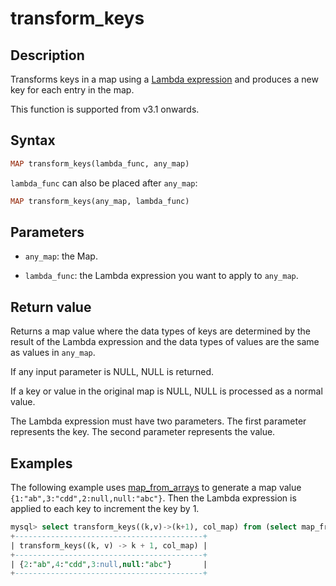 # transform_keys

## Description

Transforms keys in a map using a [Lambda expression](../Lambda_expression.md) and produces a new key for each entry in the map.

This function is supported from v3.1 onwards.

## Syntax

```Haskell
MAP transform_keys(lambda_func, any_map)
```

`lambda_func` can also be placed after `any_map`:

```Haskell
MAP transform_keys(any_map, lambda_func)
```

## Parameters

- `any_map`: the Map.

- `lambda_func`: the Lambda expression you want to apply to `any_map`.

## Return value

Returns a map value where the data types of keys are determined by the result of the Lambda expression and the data types of values are the same as values in `any_map`.

If any input parameter is NULL, NULL is returned.

If a key or value in the original map is NULL, NULL is processed as a normal value.

The Lambda expression must have two parameters. The first parameter represents the key. The second parameter represents the value.

## Examples

The following example uses [map_from_arrays](map_from_arrays.md) to generate a map value `{1:"ab",3:"cdd",2:null,null:"abc"}`. Then the Lambda expression is applied to each key to increment the key by 1.

```SQL
mysql> select transform_keys((k,v)->(k+1), col_map) from (select map_from_arrays([1,3,null,2,null],['ab','cdd',null,null,'abc']) as col_map)A;
+------------------------------------------+
| transform_keys((k, v) -> k + 1, col_map) |
+------------------------------------------+
| {2:"ab",4:"cdd",3:null,null:"abc"}       |
+------------------------------------------+
```
